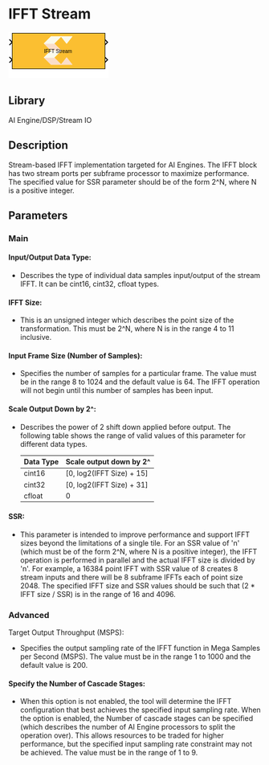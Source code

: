 # IFFT Stream

  
![](./Images/block.png)  

## Library

AI Engine/DSP/Stream IO

## Description

Stream-based IFFT implementation targeted for AI Engines. The IFFT block
has two stream ports per subframe processor to maximize performance. The
specified value for SSR parameter should be of the form 2^N, where N is
a positive integer.

## Parameters

### Main  
#### Input/Output Data Type:

- Describes the type of individual data samples input/output of the
  stream IFFT. It can be cint16, cint32, cfloat types.

#### IFFT Size:

- This is an unsigned integer which describes the point size of the
  transformation. This must be 2^N, where N is in the range 4 to 11
  inclusive.

#### Input Frame Size (Number of Samples):

- Specifies the number of samples for a particular frame. The value must
  be in the range 8 to 1024 and the default value is 64. The IFFT
  operation will not begin until this number of samples has been input.

#### Scale Output Down by 2^:

- Describes the power of 2 shift down applied before output. The
  following table shows the range of valid values of this parameter for
  different data types.
  
  | Data Type | Scale output down by 2^     |
  |-----------|-----------------------------|
  | cint16    | \[0, log2(IFFT Size) + 15\] |
  | cint32    | \[0, log2(IFFT Size) + 31\] |
  | cfloat    | 0                           |


#### SSR:

- This parameter is intended to improve performance and support IFFT
  sizes beyond the limitations of a single tile. For an SSR value of 'n'
  (which must be of the form 2^N, where N is a positive integer), the
  IFFT operation is performed in parallel and the actual IFFT size is
  divided by 'n'. For example, a 16384 point IFFT with SSR value of 8
  creates 8 stream inputs and there will be 8 subframe IFFTs each of
  point size 2048. The specified IFFT size and SSR values should be such
  that (2 \* IFFT size / SSR) is in the range of 16 and 4096.

### Advanced  
Target Output Throughput (MSPS):

- Specifies the output sampling rate of the IFFT function in Mega
  Samples per Second (MSPS). The value must be in the range 1 to
  1000 and the default value is 200.

#### Specify the Number of Cascade Stages:

- When this option is not enabled, the tool will determine the IFFT
  configuration that best achieves the specified input sampling rate.
  When the option is enabled, the Number of cascade stages can be
  specified (which describes the number of AI Engine processors to split
  the operation over). This allows resources to be traded for higher
  performance, but the specified input sampling rate constraint may not
  be achieved. The value must be in the range of 1 to 9.
